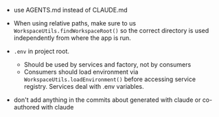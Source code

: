 - use AGENTS.md instead of CLAUDE.md
- When using relative paths, make sure to us `WorkspaceUtils.findWorkspaceRoot()` so the correct directory is used independently from where the app is run.
- `.env` in project root.
    - Should be used by services and factory, not by consumers
    - Consumers should load environment via `WorkspaceUtils.loadEnvironment()` before accessing service registry. Services deal with .env variables.

- don't add anything in the commits about generated with claude or co-authored with claude
